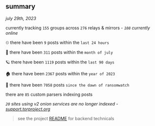 
## summary
_july 29th, 2023_

currently tracking `155` groups across `276` relays & mirrors - _`108` currently online_

⏲ there have been `9` posts within the `last 24 hours`

🦈 there have been `311` posts within the `month of july`

🪐 there have been `1119` posts within the `last 90 days`

🏚 there have been `2367` posts within the `year of 2023`

🦕 there have been `7058` posts `since the dawn of ransomwatch`

there are `85` custom parsers indexing posts

_`20` sites using v2 onion services are no longer indexed - [support.torproject.org](https://support.torproject.org/onionservices/v2-deprecation/)_

> see the project [README](https://github.com/joshhighet/ransomwatch#ransomwatch--) for backend technicals

